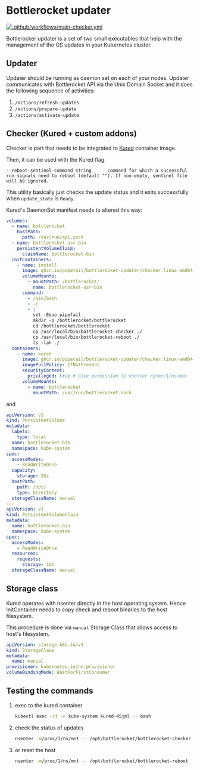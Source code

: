 # Bottlerocket updater

[![.github/workflows/main-checker.yml](https://github.com/pipetail/bottlerocket-updater/actions/workflows/main-checker.yml/badge.svg)](https://github.com/pipetail/bottlerocket-updater/actions/workflows/main-checker.yml)

Bottlerocker updater is a set of two small executables
that help with the management of the OS updates in
your Kubernetes cluster.

## Updater

Updater should be running as daemon set on each of your
nodes. Updater communicates with Bottlerocket API
via the Unix Domain Socket and it does the following
sequence of activities:

1. `/actions/refresh-updates`
2. `/actions/prepare-update`
3. `/actions/activate-update`

## Checker (Kured + custom addons)

Checker is part that needs to be integrated to
[Kured](https://github.com/weaveworks/kured)
container image.

Then, it can be used with the Kured flag.

```
--reboot-sentinel-command string      command for which a successful run signals need to reboot (default ""). If non-empty, sentinel file will be ignored.
```

This utility basically just checks the update status
and it exits successfully when `update_state` is `Ready`.

Kured's DaemonSet manifest needs to altered this way:

```yaml
volumes:
  - name: bottlerocket
    hostPath:
      path: /var/run/api.sock
  - name: bottlerocket-usr-bin
    persistentVolumeClaim:
      claimName: bottlerocket-bin
  initContainers:
    - name: install
      image: ghcr.io/pipetail/bottlerocket-updater/checker:linux-amd64-290643579b61c65824ff545a464af4da97f4904f
      volumeMounts:
        - mountPath: /bottlerocket/
          name: bottlerocket-usr-bin
      command:
        - /bin/bash
        - -c
        - |
          set -Eeuo pipefail
          mkdir -p /bottlerocket/bottlerocket
          cd /bottlerocket/bottlerocket
          cp /usr/local/bin/bottlerocket-checker ./
          cp /usr/local/bin/bottlerocket-reboot ./
          ls -lah ./
  containers:
    - name: kured
      image: ghcr.io/pipetail/bottlerocket-updater/checker:linux-amd64-290643579b61c65824ff545a464af4da97f4904f
      imagePullPolicy: IfNotPresent
      securityContext:
        privileged: true # Give permission to nsenter /proc/1/ns/mnt
      volumeMounts:
        - name: bottlerocket
          mountPath: /var/run/bottlerocket.sock
```

and

```yaml
apiVersion: v1
kind: PersistentVolume
metadata:
  labels:
    type: local
  name: bottlerocket-bin
  namespace: kube-system
spec:
  accessModes:
    - ReadWriteOnce
  capacity:
    storage: 2Gi
  hostPath:
    path: /opt/
    type: Directory
  storageClassName: manual
---
apiVersion: v1
kind: PersistentVolumeClaim
metadata:
  name: bottlerocket-bin
  namespace: kube-system
spec:
  accessModes:
    - ReadWriteOnce
  resources:
    requests:
      storage: 1Gi
  storageClassName: manual
```

## Storage class

Kured operates with nsenter directly in the host operating
system. Hence InitContainer needs to copy check and reboot
binaries to the host filesystem.

This procedure is done via `manual` Storage Class that
allows access to host's filesystem.

```yaml
apiVersion: storage.k8s.io/v1
kind: StorageClass
metadata:
  name: manual
provisioner: kubernetes.io/no-provisioner
volumeBindingMode: WaitForFirstConsumer
```

## Testing the commands

1) exec to the kured container

    ```bash
    kubectl exec -it -n kube-system kured-45jml -- bash
    ```

2) check the status of updates

    ```bash
    nsenter -m/proc/1/ns/mnt -- /opt/bottlerocket/bottlerocket-checker
    ```

3) or reset the host

    ```bash
    nsenter -m/proc/1/ns/mnt -- /opt/bottlerocket/bottlerocket-reboot
    ```